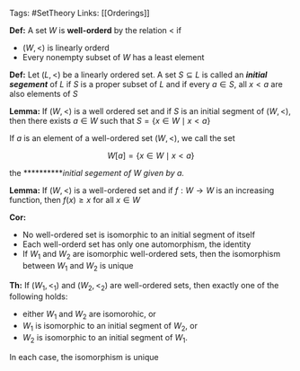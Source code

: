 Tags: #SetTheory 
Links: [[Orderings]]

**********Def:********** A set $W$ is ******well-orderd****** by the relation $<$ if

- $(W, <)$ is linearly orderd
- Every nonempty subset of $W$ has a least element

**********Def:********** Let $(L,<)$ be a linearly ordered set. A set $S\subseteq L$ is called an _****************initial segement****************_ of $L$ if $S$ is a proper subset of $L$ and if every $a \in S$, all $x <a$ are also elements of $S$

**************Lemma:************** If $(W, <)$ is a well ordered set and if $S$ is an initial segment of $(W, <)$, then there exists $a \in W$ such that $S = \{ x \in W\mid x <a\}$

If $a$ is an element of a well-ordered set $(W, <)$, we call the set

$$ W[a]= \{x \in W \mid x<a\} $$

the **********_initial segement of $W$ given by $a$._

**************Lemma:************** If $(W, <)$ is a well-ordered set and if $f:W\to W$ is an increasing function, then $f(x) \ge x$ for all $x \in W$

**********Cor:**********

- No well-ordered set is isomorphic to an initial segment of itself
- Each well-orderd set has only one automorphism, the identity
- If $W_1$ and $W_2$ are isomorphic well-ordered sets, then the isomorphism between $W_1$ and $W_2$ is unique

********Th:******** If $(W_1, <_1)$ and $(W_2, <_2)$ are well-ordered sets, then exactly one of the following holds:

- either $W_1$ and $W_2$ are isomorohic, or
- $W_1$ is isomorphic to an initial segment of $W_2$, or
- $W_2$ is isomorphic to an initial segment of $W_1$.

In each case, the isomorphism is unique